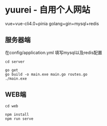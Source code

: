 # yuurei - 自用个人网站

vue+vue-cli4.0+pinia
golang+gin+mysql+redis
## 服务器端

在config/application.yml 填写mysql以及redis配置

```
cd server 

go get
go build -o main.exe main.go routes.go
./main.exe
```

## WEB端

```
cd web

npm install 
npm run serve
```
